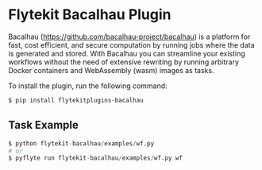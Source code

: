 
# Flytekit Bacalhau Plugin

Bacalhau (https://github.com/bacalhau-project/bacalhau) is a platform for fast, cost efficient, and secure computation by running jobs where the data is generated and stored. With Bacalhau you can streamline your existing workflows without the need of extensive rewriting by running arbitrary Docker containers and WebAssembly (wasm) images as tasks.

To install the plugin, run the following command:

```bash
$ pip install flytekitplugins-bacalhau
```

## Task Example
```python
$ python flytekit-bacalhau/examples/wf.py
# or
$ pyflyte run flytekit-bacalhau/examples/wf.py wf
```
